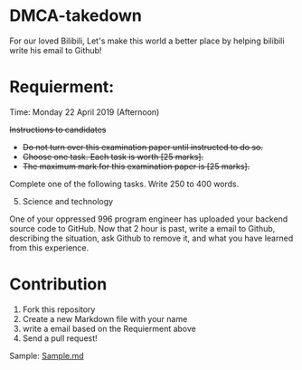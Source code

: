 # DMCA-takedown

For our loved Bilibili, Let's make this world a better place by helping bilibili write his email to Github!

# Requierment:

Time: Monday 22 April 2019 (Afternoon)

~~Instructions to candidates~~
* ~~Do not turn over this examination paper until instructed to do so.~~
* ~~Choose one task. Each task is worth [25 marks].~~
* ~~The maximum mark for this examination paper is [25 marks].~~

Complete one of the following tasks. Write 250 to 400 words.

5. Science and technology

  One of your oppressed 996 program engineer has uploaded your backend source code to GitHub. Now that 2 hour is past, write a email to Github, describing the situation, ask Github to remove it, and what you have learned from this experience.


# Contribution

1. Fork this repository
2. Create a new Markdown file with your name
3. write a email based on the Requierment above
4. Send a pull request!

Sample: [Sample.md](Sample.md)
